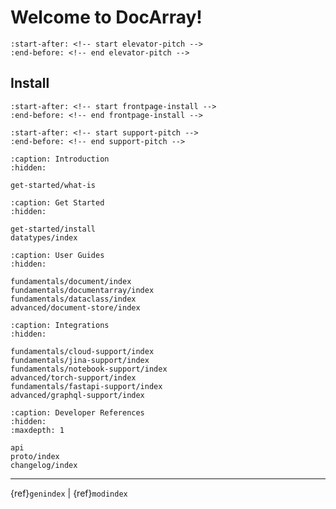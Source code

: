 # Welcome to DocArray!

```{include} ../README.md
:start-after: <!-- start elevator-pitch -->
:end-before: <!-- end elevator-pitch -->
```

## Install

```{include} get-started/install.md
:start-after: <!-- start frontpage-install -->
:end-before: <!-- end frontpage-install -->
```


```{include} ../README.md
:start-after: <!-- start support-pitch -->
:end-before: <!-- end support-pitch -->
```

```{toctree}
:caption: Introduction
:hidden:

get-started/what-is
```

```{toctree}
:caption: Get Started
:hidden:

get-started/install
datatypes/index
```

```{toctree}
:caption: User Guides
:hidden:

fundamentals/document/index
fundamentals/documentarray/index
fundamentals/dataclass/index
advanced/document-store/index
```

```{toctree}
:caption: Integrations
:hidden:

fundamentals/cloud-support/index
fundamentals/jina-support/index
fundamentals/notebook-support/index
advanced/torch-support/index
fundamentals/fastapi-support/index
advanced/graphql-support/index
```


```{toctree}
:caption: Developer References
:hidden:
:maxdepth: 1

api
proto/index
changelog/index
```


---
{ref}`genindex` | {ref}`modindex`

